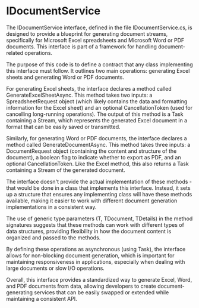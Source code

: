 # IDocumentService

The IDocumentService interface, defined in the file IDocumentService.cs, is designed to provide a blueprint for generating document streams, specifically for Microsoft Excel spreadsheets and Microsoft Word or PDF documents. This interface is part of a framework for handling document-related operations.

The purpose of this code is to define a contract that any class implementing this interface must follow. It outlines two main operations: generating Excel sheets and generating Word or PDF documents.

For generating Excel sheets, the interface declares a method called GenerateExcelSheetAsync. This method takes two inputs: a SpreadsheetRequest object (which likely contains the data and formatting information for the Excel sheet) and an optional CancellationToken (used for cancelling long-running operations). The output of this method is a Task containing a Stream, which represents the generated Excel document in a format that can be easily saved or transmitted.

Similarly, for generating Word or PDF documents, the interface declares a method called GenerateDocumentAsync. This method takes three inputs: a DocumentRequest object (containing the content and structure of the document), a boolean flag to indicate whether to export as PDF, and an optional CancellationToken. Like the Excel method, this also returns a Task containing a Stream of the generated document.

The interface doesn't provide the actual implementation of these methods - that would be done in a class that implements this interface. Instead, it sets up a structure that ensures any implementing class will have these methods available, making it easier to work with different document generation implementations in a consistent way.

The use of generic type parameters (T, TDocument, TDetails) in the method signatures suggests that these methods can work with different types of data structures, providing flexibility in how the document content is organized and passed to the methods.

By defining these operations as asynchronous (using Task), the interface allows for non-blocking document generation, which is important for maintaining responsiveness in applications, especially when dealing with large documents or slow I/O operations.

Overall, this interface provides a standardized way to generate Excel, Word, and PDF documents from data, allowing developers to create document-generating services that can be easily swapped or extended while maintaining a consistent API.